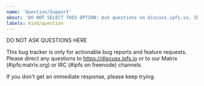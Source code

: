 ```yaml
---
name: 'Question/Support'
about: 'DO NOT SELECT THIS OPTION: Ask questions on discuss.ipfs.io, IRC (#ipfs on freenode), or Matrix (#ipfs:matrix.org)'
labels: kind/question
---
```


DO NOT ASK QUESTIONS HERE

This bug tracker is only for actionable bug reports and feature requests. Please direct any questions to https://discuss.ipfs.io or to our Matrix (#ipfs:matrix.org) or IRC (#ipfs on freenode) channels.

If you don't get an immediate response, please keep trying.
